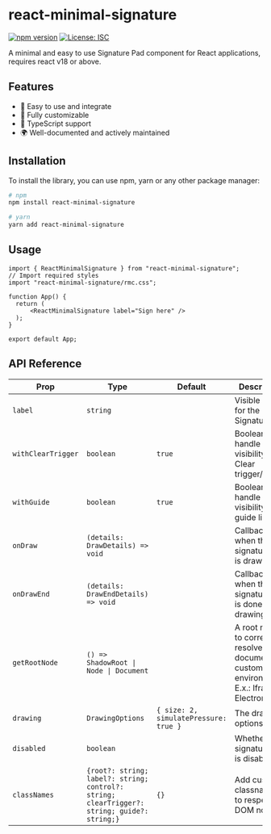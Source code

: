# react-minimal-signature

[![npm version](https://img.shields.io/npm/v/react-minimal-signature.svg?style=flat-square)](https://www.npmjs.com/package/react-awesome-library)
[![License: ISC](https://img.shields.io/badge/License-ISC-yellow.svg)](https://opensource.org/licenses/ISC)

A minimal and easy to use Signature Pad component for React applications, requires react v18 or above.

## Features

- 🚀 Easy to use and integrate
- 🎨 Fully customizable
- 🔧 TypeScript support
- 🌍 Well-documented and actively maintained

## Installation

To install the library, you can use npm, yarn or any other package manager:

```bash
# npm
npm install react-minimal-signature

# yarn
yarn add react-minimal-signature
```

## Usage

```tsx
import { ReactMinimalSignature } from "react-minimal-signature";
// Import required styles
import "react-minimal-signature/rmc.css";

function App() {
  return (
      <ReactMinimalSignature label="Sign here" />
  );
}

export default App;

```

## API Reference


| Prop          | Type        | Default    | Description                               |
|---------------|-------------|------------|-------------------------------------------|
| `label`      | `string`      |  | Visible label for the Signature Pad        |
| `withClearTrigger` | `boolean` | `true` | Boolean to handle the visibility of Clear trigger/button |
| `withGuide` | `boolean` | `true` | Boolean to handle the visibility of guide line |
| `onDraw`      | `(details: DrawDetails) => void`      |  | Callback when the signature pad is drawing.        |
| `onDrawEnd`   | `(details: DrawEndDetails) => void`   | | Callback when the signature pad is done drawing.        |
| `getRootNode`   | `() => ShadowRoot \| Node \| Document` |  | A root node to correctly resolve document in custom environments. E.x.: Iframes, Electron.        |
| `drawing`   | `DrawingOptions` | `{ size: 2, simulatePressure: true }`  | The drawing options.       |
| `disabled` | `boolean` | | Whether the signature pad is disabled. |
| `classNames` | `{root?: string; label?: string; control?: string; clearTrigger?: string; guide?: string;}` | `{}` | Add custom classnames to respective DOM nodes. |

